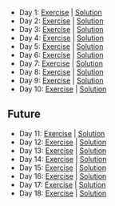 - Day 1: [Exercise](https://adventofcode.com/2021/day/1) | [Solution](https://github.com/LoicH/coding_challenges/blob/main/advent_of_code_2021/1.py)
- Day 2: [Exercise](https://adventofcode.com/2021/day/2) | [Solution](https://github.com/LoicH/coding_challenges/blob/main/advent_of_code_2021/2.py)
- Day 3: [Exercise](https://adventofcode.com/2021/day/3) | [Solution](https://github.com/LoicH/coding_challenges/blob/main/advent_of_code_2021/3.py)
- Day 4: [Exercise](https://adventofcode.com/2021/day/4) | [Solution](https://github.com/LoicH/coding_challenges/blob/main/advent_of_code_2021/4.py)
- Day 5: [Exercise](https://adventofcode.com/2021/day/5) | [Solution](https://github.com/LoicH/coding_challenges/blob/main/advent_of_code_2021/5.py)
- Day 6: [Exercise](https://adventofcode.com/2021/day/6) | [Solution](https://github.com/LoicH/coding_challenges/blob/main/advent_of_code_2021/6.py)
- Day 7: [Exercise](https://adventofcode.com/2021/day/7) | [Solution](https://github.com/LoicH/coding_challenges/blob/main/advent_of_code_2021/7.py)
- Day 8: [Exercise](https://adventofcode.com/2021/day/8) | [Solution](https://github.com/LoicH/coding_challenges/blob/main/advent_of_code_2021/8.py)
- Day 9: [Exercise](https://adventofcode.com/2021/day/9) | [Solution](https://github.com/LoicH/coding_challenges/blob/main/advent_of_code_2021/9.py)
- Day 10: [Exercise](https://adventofcode.com/2021/day/10) | [Solution](https://github.com/LoicH/coding_challenges/blob/main/advent_of_code_2021/10.py)

## Future
- Day 11: [Exercise](https://adventofcode.com/2021/day/11) | [Solution](https://github.com/LoicH/coding_challenges/blob/main/advent_of_code_2021/11.py)
- Day 12: [Exercise](https://adventofcode.com/2021/day/12) | [Solution](https://github.com/LoicH/coding_challenges/blob/main/advent_of_code_2021/12.py)
- Day 13: [Exercise](https://adventofcode.com/2021/day/13) | [Solution](https://github.com/LoicH/coding_challenges/blob/main/advent_of_code_2021/13.py)
- Day 14: [Exercise](https://adventofcode.com/2021/day/14) | [Solution](https://github.com/LoicH/coding_challenges/blob/main/advent_of_code_2021/14.py)
- Day 15: [Exercise](https://adventofcode.com/2021/day/15) | [Solution](https://github.com/LoicH/coding_challenges/blob/main/advent_of_code_2021/15.py)
- Day 16: [Exercise](https://adventofcode.com/2021/day/16) | [Solution](https://github.com/LoicH/coding_challenges/blob/main/advent_of_code_2021/16.py)
- Day 17: [Exercise](https://adventofcode.com/2021/day/17) | [Solution](https://github.com/LoicH/coding_challenges/blob/main/advent_of_code_2021/17.py)
- Day 18: [Exercise](https://adventofcode.com/2021/day/18) | [Solution](https://github.com/LoicH/coding_challenges/blob/main/advent_of_code_2021/18.py)
